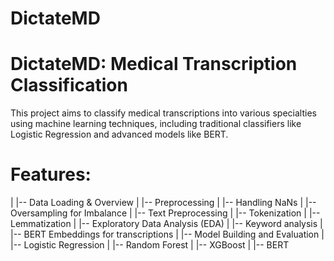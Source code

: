# DictateMD

# DictateMD: Medical Transcription Classification
This project aims to classify medical transcriptions into various specialties using machine learning techniques, including traditional classifiers like Logistic Regression and advanced models like BERT.


# Features:
|
|-- Data Loading & Overview
|
|-- Preprocessing 
|   |-- Handling NaNs
|   |-- Oversampling for Imbalance
|
|-- Text Preprocessing
|   |-- Tokenization
|   |-- Lemmatization
|
|-- Exploratory Data Analysis (EDA)
|   |-- Keyword analysis
|
|-- BERT Embeddings for transcriptions
|
|-- Model Building and Evaluation
|   |-- Logistic Regression
|   |-- Random Forest
|   |-- XGBoost
|   |-- BERT
